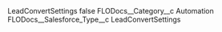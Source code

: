 <?xml version="1.0" encoding="UTF-8"?>
<CustomMetadata xmlns="http://soap.sforce.com/2006/04/metadata" xmlns:xsi="http://www.w3.org/2001/XMLSchema-instance" xmlns:xsd="http://www.w3.org/2001/XMLSchema">
    <label>LeadConvertSettings</label>
    <protected>false</protected>
    <values>
        <field>FLODocs__Category__c</field>
        <value xsi:type="xsd:string">Automation</value>
    </values>
    <values>
        <field>FLODocs__Salesforce_Type__c</field>
        <value xsi:type="xsd:string">LeadConvertSettings</value>
    </values>
</CustomMetadata>
